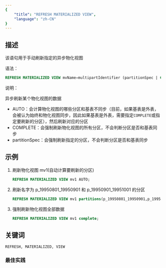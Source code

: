 ```yaml
---
{
    "title": "REFRESH MATERIALIZED VIEW",
    "language": "zh-CN"
}
---
```


<!--
Licensed to the Apache Software Foundation (ASF) under one
or more contributor license agreements.  See the NOTICE file
distributed with this work for additional information
regarding copyright ownership.  The ASF licenses this file
to you under the Apache License, Version 2.0 (the
"License"); you may not use this file except in compliance
with the License.  You may obtain a copy of the License at

  http://www.apache.org/licenses/LICENSE-2.0

Unless required by applicable law or agreed to in writing,
software distributed under the License is distributed on an
"AS IS" BASIS, WITHOUT WARRANTIES OR CONDITIONS OF ANY
KIND, either express or implied.  See the License for the
specific language governing permissions and limitations
under the License.
-->



## 描述

该语句用于手动刷新指定的异步物化视图

语法：

```sql
REFRESH MATERIALIZED VIEW mvName=multipartIdentifier (partitionSpec | COMPLETE | AUTO)
```

说明：

异步刷新某个物化视图的数据

- AUTO：会计算物化视图的哪些分区和基表不同步（目前，如果基表是外表，会被认为始终和物化视图同步，因此如果基表是外表，需要指定`COMPLETE`或指定要刷新的分区），然后刷新对应的分区
- COMPLETE：会强制刷新物化视图的所有分区，不会判断分区是否和基表同步
- partitionSpec：会强制刷新指定的分区，不会判断分区是否和基表同步

## 示例

1. 刷新物化视图 mv1(自动计算要刷新的分区)

    ```sql
    REFRESH MATERIALIZED VIEW mv1 AUTO;
    ```

2. 刷新名字为 p_19950801_19950901 和 p_19950901_19951001 的分区

    ```sql
    REFRESH MATERIALIZED VIEW mv1 partitions(p_19950801_19950901,p_19950901_19951001);
    ```
 
3. 强制刷新物化视图全部数据

    ```sql
    REFRESH MATERIALIZED VIEW mv1 complete;
    ```
   
## 关键词

    REFRESH, MATERIALIZED, VIEW

### 最佳实践


